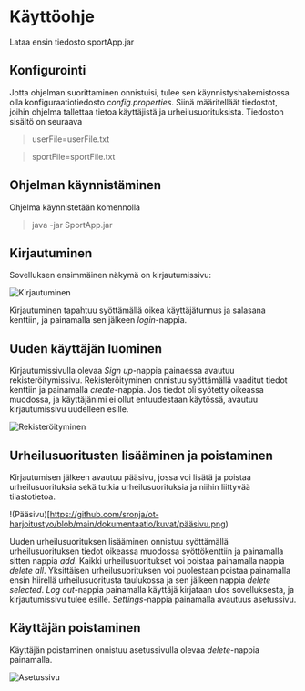# Käyttöohje

Lataa ensin tiedosto sportApp.jar

## Konfigurointi

Jotta ohjelman suorittaminen onnistuisi, tulee sen käynnistyshakemistossa olla konfiguraatiotiedosto *config.properties*. Siinä määritelläät tiedostot, joihin ohjelma tallettaa tietoa käyttäjistä ja urheilusuorituksista.
Tiedoston sisältö on seuraava

> userFile=userFile.txt

> sportFile=sportFile.txt

## Ohjelman käynnistäminen

Ohjelma käynnistetään komennolla

> java -jar SportApp.jar

## Kirjautuminen

Sovelluksen ensimmäinen näkymä on kirjautumissivu:

![Kirjautuminen](https://github.com/sronja/ot-harjoitustyo/blob/main/dokumentaatio/kuvat/kirjautumissivu.png)

Kirjautuminen tapahtuu syöttämällä oikea käyttäjätunnus ja salasana kenttiin, ja painamalla sen jälkeen *login*-nappia.

## Uuden käyttäjän luominen

Kirjautumissivulla olevaa *Sign up*-nappia painaessa avautuu rekisteröitymissivu.
Rekisteröityminen onnistuu syöttämällä vaaditut tiedot kenttiin ja painamalla *create*-nappia. Jos tiedot oli syötetty oikeassa muodossa, ja käyttäjänimi ei ollut entuudestaan käytössä, avautuu kirjautumissivu uudelleen esille.

![Rekisteröityminen](https://github.com/sronja/ot-harjoitustyo/blob/main/dokumentaatio/kuvat/rekisteröintisivu.png)

## Urheilusuoritusten lisääminen ja poistaminen

Kirjautumisen jälkeen avautuu pääsivu, jossa voi lisätä ja poistaa urheilusuorituksia sekä tutkia urheilusuorituksia ja niihin liittyvää tilastotietoa.

!(Pääsivu)[https://github.com/sronja/ot-harjoitustyo/blob/main/dokumentaatio/kuvat/pääsivu.png)

Uuden urheilusuorituksen lisääminen onnistuu syöttämällä urheilusuorituksen tiedot oikeassa muodossa syöttökenttiin ja painamalla sitten nappia *add*.
Kaikki urheilusuoritukset voi poistaa painamalla nappia *delete all*.
Yksittäisen urheilusuorituksen voi puolestaan poistaa painamalla ensin hiirellä urheilusuoritusta taulukossa ja sen jälkeen nappia *delete selected*.
*Log out*-nappia painamalla käyttäjä kirjataan ulos sovelluksesta, ja kirjautumissivu tulee esille.
*Settings*-nappia painamalla avautuus asetussivu.

## Käyttäjän poistaminen

Käyttäjän poistaminen onnistuu asetussivulla olevaa *delete*-nappia painamalla.

![Asetussivu](https://github.com/sronja/ot-harjoitustyo/blob/main/dokumentaatio/kuvat/asetussivu.png)

